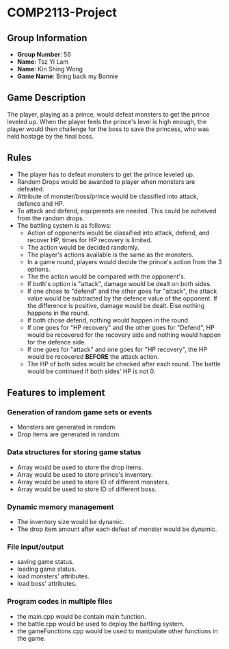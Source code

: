 # COMP2113-Project

## Group Information
- **Group Number**: 56
- **Name**: Tsz Yi Lam 
- **Name**: Kin Shing Wong 
- **Game Name**: Bring back my Bonnie

## Game Description
The player, playing as a prince, would defeat monsters to get the prince leveled up. When the player feels the prince's level is high enough, the player would then challenge for the boss to save the princess, who was held hostage by the final boss.

## Rules
- The player has to defeat monsters to get the prince leveled up.
- Random Drops would be awarded to player when monsters are defeated.
- Attribute of monster/boss/prince would be classified into attack, defence and HP.
- To attack and defend, equipments are needed. This could be acheived from the random drops.
- The battling system is as follows:
  - Action of opponents would be classified into attack, defend, and recover HP, times for HP recovery is limited.
  - The action would be decided randomly.
  - The player's actions available is the same as the monsters.
  - In a game round, players would decide the prince's action from the 3 options.
  - The the action would be compared with the opponent's.
  - If both's option is "attack", damage would be dealt on both sides.
  - If one chose to "defend" and the other goes for "attack", the attack value would be subtracted by the defence value of the opponent. If the difference is positive, damage would be dealt. Else nothing happens in the round.
  - If both chose defend, nothing would happen in the round.
  - If one goes for "HP recovery" and the other goes for "Defend", HP would be recovered for the recovery side and nothing would happen for the defence side.
  - If one goes for "attack" and one goes for "HP recovery", the HP would be recovered **BEFORE** the attack action.
  - The HP of both sides would be checked after each round. The battle would be continued if both sides' HP is not 0.

## Features to implement
### Generation of random game sets or events
- Monsters are generated in random.
- Drop items are generated in random.

### Data structures for storing game status
- Array would be used to store the drop items.
- Array would be used to store prince's inventory.
- Array would be used to store ID of different monsters.
- Array would be used to store ID of different boss.

### Dynamic memory management
- The inventory size would be dynamic.
- The drop item amount after each defeat of monster would be dynamic.

### File input/output
- saving game status.
- loading game status.
- load monsters' attributes.
- load boss' attributes.

### Program codes in multiple files
- the main.cpp would be contain main function.
- the battle.cpp would be used to deploy the battling system.
- the gameFunctions.cpp would be used to manipulate other functions in the game.

